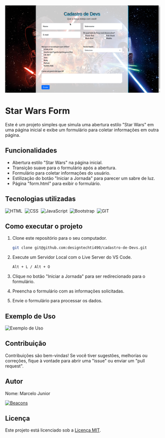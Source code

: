![Screenshot](img/readme-banner.png)

# Star Wars Form

Este é um projeto simples que simula uma abertura estilo "Star Wars" em uma página inicial e exibe um formulário para coletar informações em outra página.

## Funcionalidades

- Abertura estilo "Star Wars" na página inicial.
- Transição suave para o formulário após a abertura.
- Formulário para coletar informações do usuário.
- Estilização do botão "Iniciar a Jornada" para parecer um sabre de luz.
- Página "form.html" para exibir o formulário.

## Tecnologias utilizadas

![HTML](https://img.shields.io/badge/-HTML-121011?style=for-the-badge&logo=html5)&nbsp;
![CSS](https://img.shields.io/badge/-CSS-121011?style=for-the-badge&logo=CSS3&logoColor=1572B6)&nbsp;
![JavaScript](https://img.shields.io/badge/-JavaScript-121011?style=for-the-badge&logo=javascript)&nbsp;
![Bootstrap](https://img.shields.io/badge/-Bootstrap-121011?style=for-the-badge&logo=bootstrap)&nbsp;
![GIT](https://img.shields.io/badge/-GIT-121011?style=for-the-badge&logo=git)&nbsp;


## Como executar o projeto

1. Clone este repositório para o seu computador.
	```bash
	git clone git@github.com:designtechti490/cadastro-de-Devs.git 
	```
2. Execute um Servidor Local com o Live Server do VS Code.

	```bash
	Alt + L / Alt + O
	```
3. Clique no botão "Iniciar a Jornada" para ser redirecionado para o formulário.
4. Preencha o formulário com as informações solicitadas.
5. Envie o formulário para processar os dados.

## Exemplo de Uso

![Exemplo de Uso](img/screenrecord.gif)

## Contribuição

Contribuições são bem-vindas! Se você tiver sugestões, melhorias ou correções, fique à vontade para abrir uma "issue" ou enviar um "pull request".

## Autor

Nome: Marcelo Junior

[![Beacons](https://img.shields.io/badge/website-000000?style=for-the-badge&logo=About.me&logoColor=white)](https://beacons.ai/designtechti.dev)

## Licença

Este projeto está licenciado sob a [Licença MIT](https://opensource.org/licenses/MIT).
